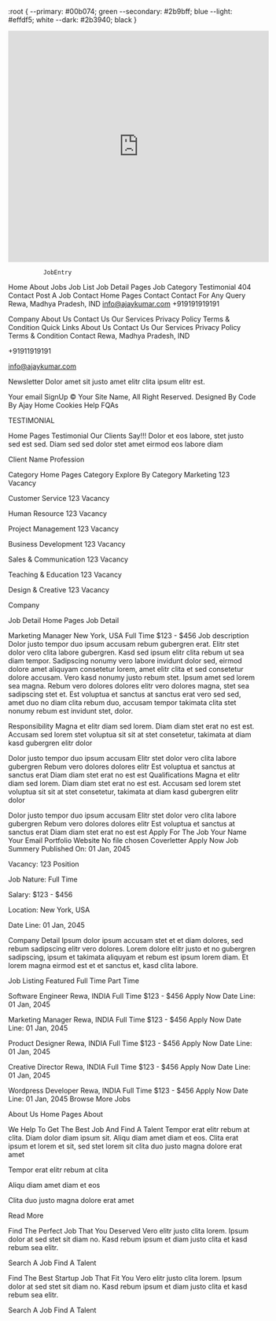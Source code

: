 :root {
  --primary: #00b074; green
  --secondary: #2b9bff; blue
  --light: #effdf5; white
  --dark: #2b3940; black
}


<iframe
                src="https://www.google.com/maps/embed?pb=!1m18!1m12!1m3!1d29035.235998024!2d81.28556709234934!3d24.54068012824352!2m3!1f0!2f0!3f0!3m2!1i1024!2i768!4f13.1!3m3!1m2!1s0x39845a348b85dbbd%3A0xbc368e68a40a6da9!2sRewa%2C%20Madhya%20Pradesh!5e0!3m2!1sen!2sin!4v1664383570024!5m2!1sen!2sin"
                width="530"
                height="470"
                style="border: 0"
                allowfullscreen=""
                loading="lazy"
                referrerpolicy="no-referrer-when-downgrade"
              ></iframe>
              
              
              JobEntry

Home About
Jobs
Job List Job Detail
Pages
Job Category Testimonial 404
Contact
Post A Job
Contact
Home
Pages
Contact
Contact For Any Query
Rewa, Madhya Pradesh, IND
info@ajaykumar.com
+919191919191


Company
About Us Contact Us Our Services Privacy Policy Terms & Condition
Quick Links
About Us Contact Us Our Services Privacy Policy Terms & Condition
Contact
Rewa, Madhya Pradesh, IND

+91911919191

info@ajaykumar.com

   
Newsletter
Dolor amet sit justo amet elitr clita ipsum elitr est.

Your email
 SignUp
© Your Site Name, All Right Reserved. Designed By Code By Ajay
Home Cookies Help FQAs

TESTIMONIAL

Home
Pages
Testimonial
Our Clients Say!!!
Dolor et eos labore, stet justo sed est sed. Diam sed sed dolor stet amet eirmod eos labore diam


Client Name
Profession

Category
Home
Pages
Category
Explore By Category
Marketing
123 Vacancy

Customer Service
123 Vacancy

Human Resource
123 Vacancy

Project Management
123 Vacancy

Business Development
123 Vacancy

Sales & Communication
123 Vacancy

Teaching & Education
123 Vacancy

Design & Creative
123 Vacancy

Company


Job Detail
Home
Pages
Job Detail

Marketing Manager
New York, USA Full Time $123 - $456
Job description
Dolor justo tempor duo ipsum accusam rebum gubergren erat. Elitr stet dolor vero clita labore gubergren. Kasd sed ipsum elitr clita rebum ut sea diam tempor. Sadipscing nonumy vero labore invidunt dolor sed, eirmod dolore amet aliquyam consetetur lorem, amet elitr clita et sed consetetur dolore accusam. Vero kasd nonumy justo rebum stet. Ipsum amet sed lorem sea magna. Rebum vero dolores dolores elitr vero dolores magna, stet sea sadipscing stet et. Est voluptua et sanctus at sanctus erat vero sed sed, amet duo no diam clita rebum duo, accusam tempor takimata clita stet nonumy rebum est invidunt stet, dolor.

Responsibility
Magna et elitr diam sed lorem. Diam diam stet erat no est est. Accusam sed lorem stet voluptua sit sit at stet consetetur, takimata at diam kasd gubergren elitr dolor

Dolor justo tempor duo ipsum accusam
Elitr stet dolor vero clita labore gubergren
Rebum vero dolores dolores elitr
Est voluptua et sanctus at sanctus erat
Diam diam stet erat no est est
Qualifications
Magna et elitr diam sed lorem. Diam diam stet erat no est est. Accusam sed lorem stet voluptua sit sit at stet consetetur, takimata at diam kasd gubergren elitr dolor

Dolor justo tempor duo ipsum accusam
Elitr stet dolor vero clita labore gubergren
Rebum vero dolores dolores elitr
Est voluptua et sanctus at sanctus erat
Diam diam stet erat no est est
Apply For The Job
Your Name
Your Email
Portfolio Website
No file chosen
Coverletter
Apply Now
Job Summery
Published On: 01 Jan, 2045

Vacancy: 123 Position

Job Nature: Full Time

Salary: $123 - $456

Location: New York, USA

Date Line: 01 Jan, 2045

Company Detail
Ipsum dolor ipsum accusam stet et et diam dolores, sed rebum sadipscing elitr vero dolores. Lorem dolore elitr justo et no gubergren sadipscing, ipsum et takimata aliquyam et rebum est ipsum lorem diam. Et lorem magna eirmod est et et sanctus et, kasd clita labore.


Job Listing
Featured
Full Time
Part Time

Software Engineer
Rewa, INDIA Full Time $123 - $456
 Apply Now
Date Line: 01 Jan, 2045

Marketing Manager
Rewa, INDIA Full Time $123 - $456
 Apply Now
Date Line: 01 Jan, 2045

Product Designer
Rewa, INDIA Full Time $123 - $456
 Apply Now
Date Line: 01 Jan, 2045

Creative Director
Rewa, INDIA Full Time $123 - $456
 Apply Now
Date Line: 01 Jan, 2045

Wordpress Developer
Rewa, INDIA Full Time $123 - $456
 Apply Now
Date Line: 01 Jan, 2045
Browse More Jobs


About Us
Home
Pages
About




We Help To Get The Best Job And Find A Talent
Tempor erat elitr rebum at clita. Diam dolor diam ipsum sit. Aliqu diam amet diam et eos. Clita erat ipsum et lorem et sit, sed stet lorem sit clita duo justo magna dolore erat amet

Tempor erat elitr rebum at clita

Aliqu diam amet diam et eos

Clita duo justo magna dolore erat amet

Read More


Find The Perfect Job That You Deserved
Vero elitr justo clita lorem. Ipsum dolor at sed stet sit diam no. Kasd rebum ipsum et diam justo clita et kasd rebum sea elitr.

Search A Job Find A Talent

Find The Best Startup Job That Fit You
Vero elitr justo clita lorem. Ipsum dolor at sed stet sit diam no. Kasd rebum ipsum et diam justo clita et kasd rebum sea elitr.

Search A Job Find A Talent


